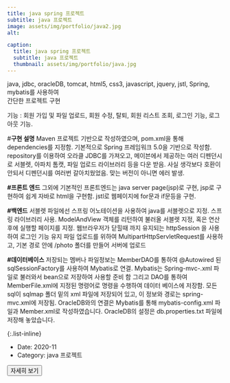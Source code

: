 ```yaml
---
title: java spring 프로젝트
subtitle: java 프로젝트
image: assets/img/portfolio/java2.jpg
alt: 

caption:
  title: java spring 프로젝트
  subtitle: java 프로젝트
  thumbnail: assets/img/portfolio/java.jpg
---
```


java, jdbc, oracleDB, tomcat, html5, css3, javascript, jquery, jstl, Spring, mybatis를 사용하여<br>
간단한 프로젝트 구현<br>

기능 : 회원 가입 및 파일 업로드, 회원 수정, 탈퇴, 회원 리스트 조회, 로그인 기능, 로그아웃 기능. 


#<B>구현 설명</B>
Maven 프로젝트 기반으로 작성하였으며, pom.xml을 통해 dependencies를 지정함. 기본적으로 Spring 프레임워크 5.0을 기반으로 작성함.
repository를 이용하여 오라클 JDBC를 가져오고, 메이븐에서 제공하는 여러 디펜던시로 서블렛, 아파치 톰캣, 파일 업로드 라이브러리 등을 다운 받음.
사실 생각보다 호환이 안되서 디펜던시를 여러번 갈아치웠었음. 맞는 버전이 아니면 에러 발생.   

<B>#프론트 엔드</B>
그외에 기본적인 프론트엔드는 java server page(jsp)로 구현, jsp로 구현하여 쉽게 자바로 html을 구현함. jstl로 웹페이지에 for문과 if문등을 구현.

<B>#백엔드</B>
서블렛 파일에선 스프링 어노테이션을 사용하여 java를 서블렛으로 지정. 스프링 라이브러리 사용. 
ModelAndView 객체를 리턴하여 불러올 서블렛 지정, 혹은 연산후에 실행할 페이지를 지정. 
웹브라우저가 닫힐때 까지 유지되는 httpSession 을 사용하여 로그인 기능 유지 파일 업로드를 위하여 MultipartHttpServletRequest를 사용하고, 
기본 경로 안에 /photo 폴더를 만들어 서버에 업로드

<B>#데이터베이스</B>
저장되는 멤버나 파일정보는 MemberDAO를 통하여 @Autowired 된 sqlSessionFactory를 사용하여 Mybatis로 연결. 
Mybatis는 Spring-mvc-.xml 파일로 불러와서 bean으로 저장하여 사용할 준비 함 그리고 DAO를 통하여 MemberFile.xml에 
지정된 명령어로 명령을 수행하여 데이터 베이스에 저장함. 모든 sql이 sqlmap 폴더 밑의 xml 파일에 저장되어 있고, 
이 정보와 경로는 spring-mvc.xml에 저장됨. OracleDB와의 연결은 Mybatis를 통해 mybatis-config.xml 파일과 Member.xml로 작성하였습니다. 
OracleDB의 설정은 db.properties.txt 파일에 저장해 놓았습니다.

{:.list-inline}

- Date: 2020-11 
- Category: java 프로젝트

<button class="btn btn-primary" type="button" onclick="window.open('https://github.com/GeunWoo-Lee/Spring_miniproject.git')">자세히 보기</button>

